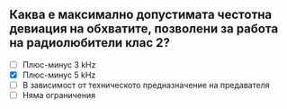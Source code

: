 ## Каква е максимално допустимата честотна девиация на обхватите, позволени за работа на радиолюбители клас 2?

<!-- Верният отговор е отбелязан с [X] -->

- [ ] Плюс-минус 3 kHz
- [X] Плюс-минус 5 kHz
- [ ] В зависимост от техническото предназначение на предавателя
- [ ] Няма ограничения

